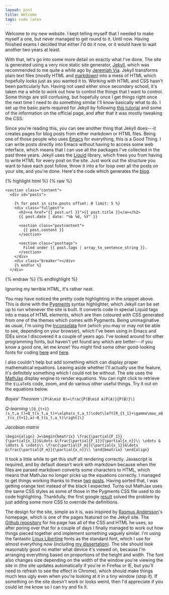 ```yaml
---
layout: post
title: Welcome
tags: code latex
---
```


Welcome to my new website. I kept telling myself that I needed to make myself a
one, but never managed to get round to it. Until now. Having finished exams I
decided that either I'd do it now, or it would have to wait another two years at
least.

With that, let's go into some more detail on exactly what I've done. The site is
generated using a very nice static site generator,
[Jekyll](http://jekyllrb.com), which was recommended to me quite a while ago by
[Jeremiah Via](http://jeremiahvia.com). Jekyll transforms plain text files
(mostly HTML and [markdown](http://daringfireball.net/projects/markdown/)) into
a mess of HTML which hopefully looks just as you wanted it to. Working with HTML
and CSS hasn't been particularly fun. Having not used either since secondary
school, it's taken me a while to work out how to control the things that I want
to control. Some things are still confusing, but hopefully once I get things
right once the next time I need to do something similar I'll know basically what
to do. I set up the basic parts required for Jekyll by following
[this tutorial](http://net.tutsplus.com/tutorials/other/building-static-sites-with-jekyll/)
and some of the information on the official page, and after that it was mostly
tweaking the CSS.

Since you're reading this, you can see another thing that Jekyll does---it
creates pages for blog posts from either markdown or HTML files. Being one of
those people who uses [Emacs](http://www.gnu.org/software/emacs/) for
everything, this is a Good Thing. I can write posts directly into Emacs without
having to access some web interface, which means that I can use all the packages
I've collected in the past three years. Jekyll uses the
[Liquid](http://liquidmarkup.org/) library, which frees you from having to write
HTML for every post on the site. Just work out the structure you want to have
each post follow, throw it into a for loop over all the posts on your
site, and you're done. Here's the code which generates the [blog](/blog).

{% highlight html %}
{% raw %}

    <section class="content">
      <div id="posts">
    
        {% for post in site.posts offset: 0 limit: 5 %}
        <div class="fullpost">
          <h2><a href="{{ post.url }}">{{ post.title }}</a></h2>
          {{ post.date | date: "%b %d, %Y" }}
    
          <section class="postcontent">
    	    {{ post.content }}
          </section>
          
          <section class="posttags">
    	    Filed under {{ post.tags | array_to_sentence_string }}.
          </section>
        </div>
        <div class="breaker"></div>
        {% endfor %}
      </div>
   </section>

{% endraw %}
{% endhighlight %}

Ignoring my terrible HTML, it's rather neat.

You may have noticed the pretty code highlighting in the snippet above. This is
done with the [Pygments](http://pygments.org/) syntax highlighter, which Jekyll
can be set up to run whenever the site is built. It converts code in special
Liquid tags into a mass of HTML elements, which are then coloured with CSS
generated from one of the themes which comes with Pygments. Being unimaginative
as usual, I'm using the
[Inconsolata](http://www.levien.com/type/myfonts/inconsolata.html) font (which
you may or may not be able to see, depending on your browser), which
I've been using in Emacs and IDEs since I discovered it a couple of years
ago. I've looked around for other programming fonts, but haven't yet found any
which are better---if you know a good one, let me know! You might find some
other good-looking fonts for coding
[here](http://hivelogic.com/articles/top-10-programming-fonts) and
[here](http://www.slant.co/topics/67/~what-are-the-best-programming-fonts).

I also couldn't help but add something which can display proper mathematical
equations. Leaving aside whether I'll actually use the feature, it's definitely
something which I could not be without. The site uses the
[MathJax](http://www.mathjax.org/) display engine to render equations. You can
right click to retrieve the `$\LaTeX$` code, zoom, and do various other useful
things. Try it out on the equations below. 


_Bayes' Theorem_
`\[P(A\mid B)=\frac{P(B\mid A)P(A)}{P(B)}\]`

_Q-learning_
`\[Q_{t+1}(s_t,a_t)=Q_t(s_t,a_t)+\alpha(s_t,a_t)\cdot\left[R_{t_1}+\gamma\max_aQ_t(s_{t+1},a)-Q_t(s_t,a_t)\right]\]`

_Jacobian matrix_

`\begin{align}
J=\begin{bmatrix}
\frac{\partial{F_1}}{\partial{x_1}}&\dots &\frac{\partial{F_1}}{\partial{x_n}}\\
\vdots & \ddots & \vdots\\
\frac{\partial{F_m}}{\partial{x_1}}&\dots &\frac{\partial{F_m}}{\partial{x_n}}\\
\end{bmatrix}
\end{align}`

It took a little while to get this stuff all rendering correctly. Javascript is
required, and by default doesn't work with markdown because when the files are
parsed markdown converts some characters to HTML, which means that MathJax no
longer picks up the equations correctly. I managed to get things working thanks
to these
[two](http://checkmyworking.com/2012/01/how-to-get-beautifully-typeset-maths-on-your-blog/)
[posts](http://doswa.com/2011/07/20/mathjax-in-markdown.html). Having sorted
that, I was getting orange text instead of the black I expected. Turns out
MathJax uses the same CSS styles as some of those in the Pygments CSS file used
to do code highlighting. Thankfully, the first google
[result](https://groups.google.com/forum/?fromgroups#!topic/mathjax-users/FgCBLdT15nM)
solved the problem by just adding some more CSS to override the definitions.

The design for the site, simple as it is, was inspired by
[Rasmus Andersson](http://rsms.me/)'s homepage, which is one of the pages
featured on the Jekyll site. The
[Github repository](https://github.com/rsms/rsms.github.com) for his page has
all of the CSS and HTML he uses, so after poring over that for a couple of days
I finally managed to work out how things pieced together and implement something
vaguely similar. I'm using the fantastic
[Linux Libertine](http://www.linuxlibertine.org/) fonts as the standard font,
which I use for almost everything now (including
[my dissertation](/projects/gravlens/)). The site should look reasonably good no
matter what device it's viewed on, because I'm arranging everything based on
proportions of the height and width. The font also changes size depending on the
width of the window you're viewing the site in (the site updates automatically
if you're in Firefox or IE, but you'll need to refresh to see the effect in
Chrome), which should make things much less ugly even when you're looking at it
in a tiny window (stop it). If something on the site doesn't work or looks
weird, then I'd appreciate if you could let me know so I can try and fix it.


